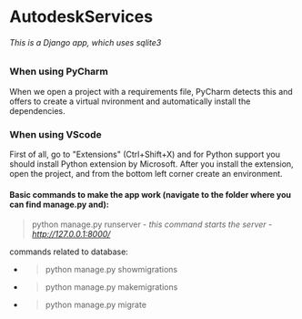 # AutodeskServices
###### This is a Django app, which uses sqlite3

### When using PyCharm

When we open a project with a requirements file, PyCharm detects this and offers to create a virtual nvironment and automatically install the dependencies.

### When using VScode

First of all, go to "Extensions" (Ctrl+Shift+X) and for Python support you should install Python extension by Microsoft. After you install the extension, open the project, and from the bottom left corner create an environment.



#### Basic commands to make the app work (navigate to the folder where you can find manage.py and):

> python manage.py runserver  - *this command starts the server - http://127.0.0.1:8000/*

commands related to database:
* > python manage.py showmigrations

* > python manage.py makemigrations

* > python manage.py migrate
  
